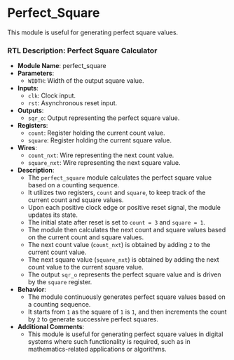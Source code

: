 # Perfect_Square
 This module is useful for generating perfect square values.


 ### RTL Description: Perfect Square Calculator

- **Module Name**: perfect_square
- **Parameters**:
  - `WIDTH`: Width of the output square value.
- **Inputs**:
  - `clk`: Clock input.
  - `rst`: Asynchronous reset input.
- **Outputs**:
  - `sqr_o`: Output representing the perfect square value.
- **Registers**:
  - `count`: Register holding the current count value.
  - `square`: Register holding the current square value.
- **Wires**:
  - `count_nxt`: Wire representing the next count value.
  - `square_nxt`: Wire representing the next square value.
- **Description**:
  - The `perfect_square` module calculates the perfect square value based on a counting sequence.
  - It utilizes two registers, `count` and `square`, to keep track of the current count and square values.
  - Upon each positive clock edge or positive reset signal, the module updates its state.
  - The initial state after reset is set to `count = 3` and `square = 1`.
  - The module then calculates the next count and square values based on the current count and square values.
  - The next count value (`count_nxt`) is obtained by adding `2` to the current count value.
  - The next square value (`square_nxt`) is obtained by adding the next count value to the current square value.
  - The output `sqr_o` represents the perfect square value and is driven by the `square` register.
- **Behavior**:
  - The module continuously generates perfect square values based on a counting sequence.
  - It starts from `1` as the square of `1` is `1`, and then increments the count by `2` to generate successive perfect squares.
- **Additional Comments**:
  - This module is useful for generating perfect square values in digital systems where such functionality is required, such as in mathematics-related applications or algorithms.
